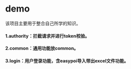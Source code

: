# demo
该项目主要用于整合自己所学的知识。
#### 1.authority：拦截请求并进行token校验。
#### 2.common：通用功能放common。
#### 3.login：用户登录功能，含easypoi导入带出excel文件功能。
